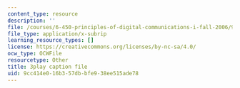 ```yaml
---
content_type: resource
description: ''
file: /courses/6-450-principles-of-digital-communications-i-fall-2006/9cc414e016b357dbbfe938ee515ade78_QstZW4N4SX8.vtt
file_type: application/x-subrip
learning_resource_types: []
license: https://creativecommons.org/licenses/by-nc-sa/4.0/
ocw_type: OCWFile
resourcetype: Other
title: 3play caption file
uid: 9cc414e0-16b3-57db-bfe9-38ee515ade78
---
```

